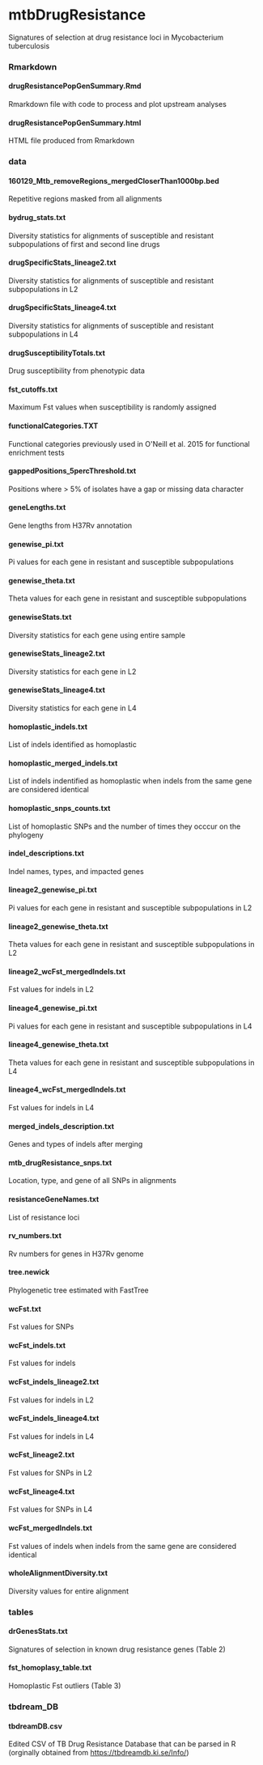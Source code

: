 # mtbDrugResistance
Signatures of selection at drug resistance loci in Mycobacterium tuberculosis

### Rmarkdown
#### drugResistancePopGenSummary.Rmd
Rmarkdown file with code to process and plot upstream analyses
#### drugResistancePopGenSummary.html
HTML file produced from Rmarkdown

### data
#### 160129_Mtb_removeRegions_mergedCloserThan1000bp.bed
Repetitive regions masked from all alignments
#### bydrug_stats.txt
Diversity statistics for alignments of susceptible and resistant subpopulations of first and second line drugs
#### drugSpecificStats_lineage2.txt
Diversity statistics for alignments of susceptible and resistant subpopulations in L2
#### drugSpecificStats_lineage4.txt
Diversity statistics for alignments of susceptible and resistant subpopulations in L4
#### drugSusceptibilityTotals.txt
Drug susceptibility from phenotypic data
#### fst_cutoffs.txt
Maximum Fst values when susceptibility is randomly assigned
#### functionalCategories.TXT
Functional categories previously used in O'Neill et al. 2015 for functional enrichment tests
#### gappedPositions_5percThreshold.txt
Positions where > 5% of isolates have a gap or missing data character
#### geneLengths.txt
Gene lengths from H37Rv annotation
#### genewise_pi.txt
Pi values for each gene in resistant and susceptible subpopulations
#### genewise_theta.txt
Theta values for each gene in resistant and susceptible subpopulations
#### genewiseStats.txt
Diversity statistics for each gene using entire sample
#### genewiseStats_lineage2.txt
Diversity statistics for each gene in L2
#### genewiseStats_lineage4.txt
Diversity statistics for each gene in L4
#### homoplastic_indels.txt
List of indels identified as homoplastic
#### homoplastic_merged_indels.txt
List of indels indentified as homoplastic when indels from the same gene are considered identical
#### homoplastic_snps_counts.txt
List of homoplastic SNPs and the number of times they occcur on the phylogeny
#### indel_descriptions.txt
Indel names, types, and impacted genes
#### lineage2_genewise_pi.txt
Pi values for each gene in resistant and susceptible subpopulations in L2
#### lineage2_genewise_theta.txt
Theta values for each gene in resistant and susceptible subpopulations in L2
#### lineage2_wcFst_mergedIndels.txt
Fst values for indels in L2
#### lineage4_genewise_pi.txt
Pi values for each gene in resistant and susceptible subpopulations in L4
#### lineage4_genewise_theta.txt
Theta values for each gene in resistant and susceptible subpopulations in L4
#### lineage4_wcFst_mergedIndels.txt
Fst values for indels in L4
#### merged_indels_description.txt
Genes and types of indels after merging
#### mtb_drugResistance_snps.txt
Location, type, and gene of all SNPs in alignments
#### resistanceGeneNames.txt
List of resistance loci
#### rv_numbers.txt
Rv numbers for genes in H37Rv genome
#### tree.newick
Phylogenetic tree estimated with FastTree
#### wcFst.txt
Fst values for SNPs
#### wcFst_indels.txt
Fst values for indels
#### wcFst_indels_lineage2.txt
Fst values for indels in L2
#### wcFst_indels_lineage4.txt
Fst values for indels in L4
#### wcFst_lineage2.txt
Fst values for SNPs in L2
#### wcFst_lineage4.txt
Fst values for SNPs in L4
#### wcFst_mergedIndels.txt
Fst values of indels when indels from the same gene are considered identical
#### wholeAlignmentDiversity.txt
Diversity values for entire alignment

### tables
#### drGenesStats.txt
Signatures of selection in known drug resistance genes (Table 2)
#### fst_homoplasy_table.txt
Homoplastic Fst outliers (Table 3)

### tbdream_DB
#### tbdreamDB.csv
Edited CSV of TB Drug Resistance Database that can be parsed in R (orginally obtained from https://tbdreamdb.ki.se/Info/)

